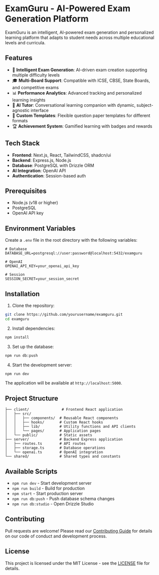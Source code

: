 # ExamGuru - AI-Powered Exam Generation Platform

ExamGuru is an intelligent, AI-powered exam generation and personalized learning platform that adapts to student needs across multiple educational levels and curricula.

## Features

- 🎯 **Intelligent Exam Generation**: AI-driven exam creation supporting multiple difficulty levels
- 🎓 **Multi-Board Support**: Compatible with ICSE, CBSE, State Boards, and competitive exams
- 📊 **Performance Analytics**: Advanced tracking and personalized learning insights
- 🤖 **AI Tutor**: Conversational learning companion with dynamic, subject-agnostic interface
- 📝 **Custom Templates**: Flexible question paper templates for different formats
- 🏆 **Achievement System**: Gamified learning with badges and rewards

## Tech Stack

- **Frontend**: Next.js, React, TailwindCSS, shadcn/ui
- **Backend**: Express.js, Node.js
- **Database**: PostgreSQL with Drizzle ORM
- **AI Integration**: OpenAI API
- **Authentication**: Session-based auth

## Prerequisites

- Node.js (v18 or higher)
- PostgreSQL
- OpenAI API key

## Environment Variables

Create a `.env` file in the root directory with the following variables:

```env
# Database
DATABASE_URL=postgresql://user:password@localhost:5432/examguru

# OpenAI
OPENAI_API_KEY=your_openai_api_key

# Session
SESSION_SECRET=your_session_secret
```

## Installation

1. Clone the repository:
```bash
git clone https://github.com/yourusername/examguru.git
cd examguru
```

2. Install dependencies:
```bash
npm install
```

3. Set up the database:
```bash
npm run db:push
```

4. Start the development server:
```bash
npm run dev
```

The application will be available at `http://localhost:5000`.

## Project Structure

```
├── client/               # Frontend React application
│   ├── src/
│   │   ├── components/  # Reusable React components
│   │   ├── hooks/       # Custom React hooks
│   │   ├── lib/         # Utility functions and API clients
│   │   └── pages/       # Application pages
│   └── public/          # Static assets
├── server/              # Backend Express application
│   ├── routes.ts        # API routes
│   ├── storage.ts       # Database operations
│   └── openai.ts        # OpenAI integration
└── shared/              # Shared types and constants
```

## Available Scripts

- `npm run dev` - Start development server
- `npm run build` - Build for production
- `npm start` - Start production server
- `npm run db:push` - Push database schema changes
- `npm run db:studio` - Open Drizzle Studio

## Contributing

Pull requests are welcome! Please read our [Contributing Guide](CONTRIBUTING.md) for details on our code of conduct and development process.

## License

This project is licensed under the MIT License - see the [LICENSE](LICENSE) file for details.
